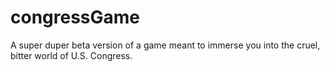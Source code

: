 # congressGame
A super duper beta version of a game meant to immerse you into the cruel, bitter world of U.S. Congress. 
